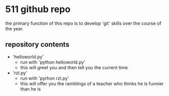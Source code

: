 # 511 github repo

the primary function of this repo is to develop 'git' skills over the course of the year. 

## repository contents

+ 'helloworld.py'
	+ run with 'python helloworld.py'
	+ this will greet you and then tell you the current time
+ 'rzl.py'
	+ run with 'pyrhon rzl.py'
	+ this will offer you the ramblings of a teacher who thinks he is funnier than he is
